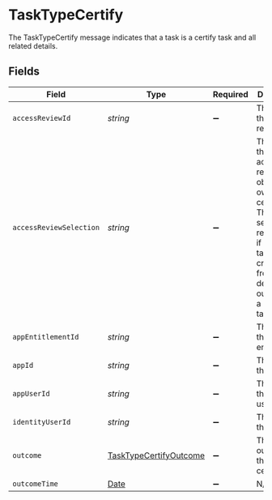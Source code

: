 # TaskTypeCertify

The TaskTypeCertify message indicates that a task is a certify task and all related details.


## Fields

| Field                                                                                                                                                                               | Type                                                                                                                                                                                | Required                                                                                                                                                                            | Description                                                                                                                                                                         |
| ----------------------------------------------------------------------------------------------------------------------------------------------------------------------------------- | ----------------------------------------------------------------------------------------------------------------------------------------------------------------------------------- | ----------------------------------------------------------------------------------------------------------------------------------------------------------------------------------- | ----------------------------------------------------------------------------------------------------------------------------------------------------------------------------------- |
| `accessReviewId`                                                                                                                                                                    | *string*                                                                                                                                                                            | :heavy_minus_sign:                                                                                                                                                                  | The ID of the access review.                                                                                                                                                        |
| `accessReviewSelection`                                                                                                                                                             | *string*                                                                                                                                                                            | :heavy_minus_sign:                                                                                                                                                                  | The ID of the specific access review object that owns this certify task. This is also set on a revoke task if the revoke task is created from the denied outcome of a certify task. |
| `appEntitlementId`                                                                                                                                                                  | *string*                                                                                                                                                                            | :heavy_minus_sign:                                                                                                                                                                  | The ID of the app entitlement.                                                                                                                                                      |
| `appId`                                                                                                                                                                             | *string*                                                                                                                                                                            | :heavy_minus_sign:                                                                                                                                                                  | The ID of the app.                                                                                                                                                                  |
| `appUserId`                                                                                                                                                                         | *string*                                                                                                                                                                            | :heavy_minus_sign:                                                                                                                                                                  | The ID of the app user.                                                                                                                                                             |
| `identityUserId`                                                                                                                                                                    | *string*                                                                                                                                                                            | :heavy_minus_sign:                                                                                                                                                                  | The ID of the user.                                                                                                                                                                 |
| `outcome`                                                                                                                                                                           | [TaskTypeCertifyOutcome](../../models/shared/tasktypecertifyoutcome.md)                                                                                                             | :heavy_minus_sign:                                                                                                                                                                  | The outcome of the certification.                                                                                                                                                   |
| `outcomeTime`                                                                                                                                                                       | [Date](https://developer.mozilla.org/en-US/docs/Web/JavaScript/Reference/Global_Objects/Date)                                                                                       | :heavy_minus_sign:                                                                                                                                                                  | N/A                                                                                                                                                                                 |